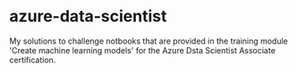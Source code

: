 # azure-data-scientist
My solutions to challenge notbooks that are provided in the training module 'Create machine learning models' for the Azure Dsta Scientist Associate certification. 
